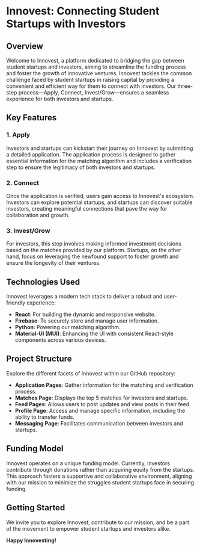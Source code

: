 # Innovest: Connecting Student Startups with Investors

## Overview

Welcome to Innovest, a platform dedicated to bridging the gap between student startups and investors, aiming to streamline the funding process and foster the growth of innovative ventures. Innovest tackles the common challenge faced by student startups in raising capital by providing a convenient and efficient way for them to connect with investors. Our three-step process—Apply, Connect, Invest/Grow—ensures a seamless experience for both investors and startups.

## Key Features

### 1. Apply

Investors and startups can kickstart their journey on Innovest by submitting a detailed application. The application process is designed to gather essential information for the matching algorithm and includes a verification step to ensure the legitimacy of both investors and startups.

### 2. Connect

Once the application is verified, users gain access to Innovest's ecosystem. Investors can explore potential startups, and startups can discover suitable investors, creating meaningful connections that pave the way for collaboration and growth.

### 3. Invest/Grow

For investors, this step involves making informed investment decisions based on the matches provided by our platform. Startups, on the other hand, focus on leveraging the newfound support to foster growth and ensure the longevity of their ventures.

## Technologies Used

Innovest leverages a modern tech stack to deliver a robust and user-friendly experience:

- **React**: For building the dynamic and responsive website.
- **Firebase**: To securely store and manage user information.
- **Python**: Powering our matching algorithm.
- **Material-UI (MUI)**: Enhancing the UI with consistent React-style components across various devices.

## Project Structure

Explore the different facets of Innovest within our GitHub repository:

- **Application Pages**: Gather information for the matching and verification process.
- **Matches Page**: Displays the top 5 matches for investors and startups.
- **Feed Pages**: Allows users to post updates and view posts in their feed.
- **Profile Page**: Access and manage specific information, including the ability to transfer funds.
- **Messaging Page**: Facilitates communication between investors and startups.

## Funding Model

Innovest operates on a unique funding model. Currently, investors contribute through donations rather than acquiring equity from the startups. This approach fosters a supportive and collaborative environment, aligning with our mission to minimize the struggles student startups face in securing funding.

## Getting Started

We invite you to explore Innovest, contribute to our mission, and be a part of the movement to empower student startups and investors alike.

**Happy Innovesting!**
